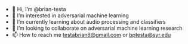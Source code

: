 - 👋 Hi, I’m @brian-testa
- 👀 I’m interested in adversarial machine learning
- 🌱 I’m currently learning about audio processing and classifiers
- 💞️ I’m looking to collaborate on adversarial machine learning research
- 📫 How to reach me testabrian8@gmail.com or bptesta@syr.edu

<!---
brian-testa/brian-testa is a ✨ special ✨ repository because its `README.md` (this file) appears on your GitHub profile.
You can click the Preview link to take a look at your changes.
--->
